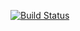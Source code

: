 
[![Build Status](https://dev.azure.com/bharathpeddineni/DevProject/_apis/build/status%2Fbharathpeddineni.gitapp?branchName=master)](https://dev.azure.com/bharathpeddineni/DevProject/_build/latest?definitionId=4&branchName=master)
